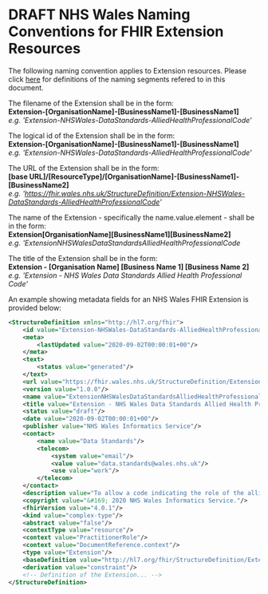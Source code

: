 # DRAFT NHS Wales Naming Conventions for FHIR Extension Resources

The following naming convention applies to Extension resources. Please click [here](NamingConventions.md) for definitions of the naming segments refered to in this document.

The filename of the Extension  shall be in the form:  
**Extension-[OrganisationName]-[BusinessName1]-[BusinessName1]**  
*e.g. 'Extension-NHSWales-DataStandards-AlliedHealthProfessionalCode'*

The logical id of the Extension shall be in the form:  
**Extension-[OrganisationName]-[BusinessName1]-[BusinessName1]**  
*e.g. 'Extension-NHSWales-DataStandards-AlliedHealthProfessionalCode'*

The URL of the Extension shall be in the form:  
**[base URL]/[ResourceType]/[OrganisationName]-[BusinessName1]-[BusinessName2]**  
*e.g. 'https://fhir.wales.nhs.uk/StructureDefinition/Extension-NHSWales-DataStandards-AlliedHealthProfessionalCode'*

The name of the Extension - specifically the name.value.element - shall be in the form:  
**Extension[OrganisationName][BusinessName1][BusinessName2]**   
*e.g. 'ExtensionNHSWalesDataStandardsAlliedHealthProfessionalCode*

The title of the Extension shall be in the form:  
**Extension - [Organisation Name] [Business Name 1] [Business Name 2]**   
*e.g. 'Extension - NHS Wales Data Standards Allied Health Professional Code'*

An example showing metadata fields for an NHS Wales FHIR Extension is provided below:
```xml
<StructureDefinition xmlns="http://hl7.org/fhir">
	<id value="Extension-NHSWales-DataStandards-AlliedHealthProfessionalCode"/>
	<meta>
		<lastUpdated value="2020-09-02T00:00:01+00"/>
	</meta>
	<text>
		<status value="generated"/>
	</text>
	<url value="https://fhir.wales.nhs.uk/StructureDefinition/Extension-NHSWales-DataStandards-AlliedHealthProfessionalCode"/>
	<version value="1.0.0"/>
	<name value="ExtensionNHSWalesDataStandardsAlliedHealthProfessionalCode"/>
	<title value="Extension - NHS Wales Data Standards Allied Health Professional Code"/>
	<status value="draft"/>
	<date value="2020-09-02T00:00:01+00"/>
	<publisher value="NHS Wales Informatics Service"/>
	<contact>
		<name value="Data Standards"/>
		<telecom>
			<system value="email"/>
			<value value="data.standards@wales.nhs.uk"/>
			<use value="work"/>
		</telecom>
	</contact>
	<description value="To allow a code indicating the role of the allied health professional to be included in PractitionerRole and DocumentReference.context."/>
	<copyright value="&#169; 2020 NHS Wales Informatics Service."/>
	<fhirVersion value="4.0.1"/>
	<kind value="complex-type"/>
	<abstract value="false"/>
	<contextType value="resource"/>
	<context value="PractitionerRole"/>
	<context value="DocumentReference.context"/>
	<type value="Extension"/>
	<baseDefinition value="http://hl7.org/fhir/StructureDefinition/Extension"/>
	<derivation value="constraint"/>
	<!-- Definition of the Extension... -->
</StructureDefinition>
``` 